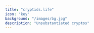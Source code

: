 ```yaml
---
title: "cryptids.life"
icon: "key"
background: "/images/bg.jpg"
description: "Unsubstantiated cryptos"
---
```

